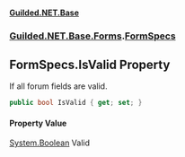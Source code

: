 
#### [Guilded.NET.Base](index 'index')
### [Guilded.NET.Base.Forms](index#Guilded_NET_Base_Forms 'Guilded.NET.Base.Forms').[FormSpecs](FormSpecs 'Guilded.NET.Base.Forms.FormSpecs')
## FormSpecs.IsValid Property
If all forum fields are valid.  
```csharp
public bool IsValid { get; set; }
```

#### Property Value
[System.Boolean](https://docs.microsoft.com/en-us/dotnet/api/System.Boolean 'System.Boolean')
Valid
